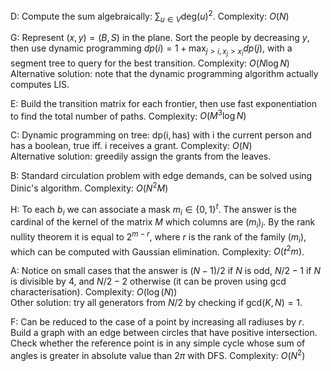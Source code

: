 D: Compute the sum algebraically: $\sum_{u\in V} \text{deg}(u)^2$. Complexity: $O(N)$

G: Represent $(x,y)=(B,S)$ in the plane. Sort the people by decreasing $y$, then use dynamic programming
$dp(i)=1+\max_{j>i,x_j>x_i}dp(j)$, with a segment tree to query for the best transition. Complexity: $O(N \log N)$  
Alternative solution: note that the dynamic programming algorithm actually computes LIS.

E: Build the transition matrix for each frontier, then use fast exponentiation to find the total number
of paths. Complexity: $O(M^3\log N)$

C: Dynamic programming on tree: $\text{dp}(\text{i},\text{has})$ with $\text{i}$ the current person and
$\text{has}$ a boolean, true iff. $\text{i}$ receives a grant. Complexity: $O(N)$  
Alternative solution: greedily assign the grants from the leaves.

B: Standard circulation problem with edge demands, can be solved using Dinic's algorithm. Complexity: $O(N^2 M)$

H: To each $b_i$ we can associate a mask $m_i \in \{0,1\}^t$. The answer is the cardinal of the kernel of
the matrix $M$ which columns are $(m_i)_i$. By the rank nullity theorem it is equal to $2^{m-r}$,
where $r$ is the rank of the family $(m_i)$, which can be computed with Gaussian elimination. Complexity: $O(t^2m)$.

A: Notice on small cases that the answer is $(N-1)/2$ if $N$ is odd, $N/2-1$ if $N$ is divisible by $4$, and
$N/2-2$ otherwise (it can be proven using $\text{gcd}$ characterisation). Complexity: $O(\log(N))$  
Other solution: try all generators from $N/2$ by checking if $\text{gcd}(K,N)=1$.

F: Can be reduced to the case of a point by increasing all radiuses by $r$. Build a graph with an edge between circles
that have positive intersection. Check whether the reference point is in any simple cycle whose sum of angles
is greater in absolute value than $2\pi$ with DFS. Complexity: $O(N^2)$
